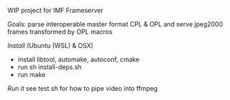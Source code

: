 WIP project for IMF Frameserver 

Goals: parse interoperable master format CPL & OPL and serve jpeg2000 frames transformed by OPL macros

*Install*
(Ubuntu (WSL) & OSX)
- install libtool, automake, autoconf, cmake
- run sh install-deps.sh
- run make

*Run it*
see test.sh for how to pipe video into ffmpeg
